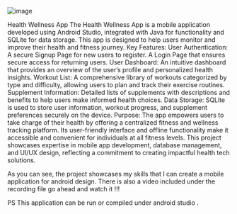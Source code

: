 
![image](https://github.com/user-attachments/assets/adcd27c8-896b-4641-9d56-31a794a34d99)








Health Wellness App
The Health Wellness App is a mobile application developed using Android Studio, integrated with Java for functionality and SQLite for data storage. This app is designed to help users monitor and improve their health and fitness journey.
Key Features:
User Authentication:
A secure Signup Page for new users to register.
A Login Page that ensures secure access for returning users.
User Dashboard:
An intuitive dashboard that provides an overview of the user’s profile and personalized health insights.
Workout List:
A comprehensive library of workouts categorized by type and difficulty, allowing users to plan and track their exercise routines.
Supplement Information:
Detailed lists of supplements with descriptions and benefits to help users make informed health choices.
Data Storage:
SQLite is used to store user information, workout progress, and supplement preferences securely on the device.
Purpose:
The app empowers users to take charge of their health by offering a centralized fitness and wellness tracking platform. Its user-friendly interface and offline functionality make it accessible and convenient for individuals at all fitness levels.
This project showcases expertise in mobile app development, database management, and UI/UX design, reflecting a commitment to creating impactful health tech solutions. 

As you can see, the project showcases my skills that I can create a mobile application for android design.
There is also a video included under the recording file go ahead and watch it !!! 

PS This application can be run or compiled under android studio .
